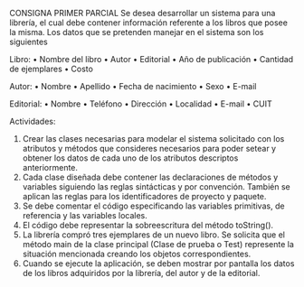  
 
   CONSIGNA PRIMER PARCIAL
Se desea desarrollar un sistema para una librería, el cual debe contener información
referente a los libros que posee la misma. Los datos que se pretenden manejar en el sistema
son los siguientes

Libro:
• Nombre del libro
• Autor
• Editorial
• Año de publicación
• Cantidad de ejemplares
• Costo 

Autor:
• Nombre
• Apellido
• Fecha de nacimiento
• Sexo
• E-mail

Editorial:
• Nombre
• Teléfono
• Dirección
• Localidad
• E-mail
• CUIT 

Actividades:
1. Crear las clases necesarias para modelar el sistema solicitado con los atributos y métodos
que consideres necesarios para poder setear y obtener los datos de cada uno de los atributos
descriptos anteriormente.
2. Cada clase diseñada debe contener las declaraciones de métodos y variables siguiendo las
reglas sintácticas y por convención. También se aplican las reglas para los identificadores de
proyecto y paquete.
3. Se debe comentar el código especificando las variables primitivas, de referencia y las
variables locales.
4. El código debe representar la sobreescritura del método toString().
5. La librería compró tres ejemplares de un nuevo libro. Se solicita que el método main de la
clase principal (Clase de prueba o Test) represente la situación mencionada creando los
objetos correspondientes.
6. Cuando se ejecute la aplicación, se deben mostrar por pantalla los datos de
los libros adquiridos por la librería, del autor y de la editorial. 
